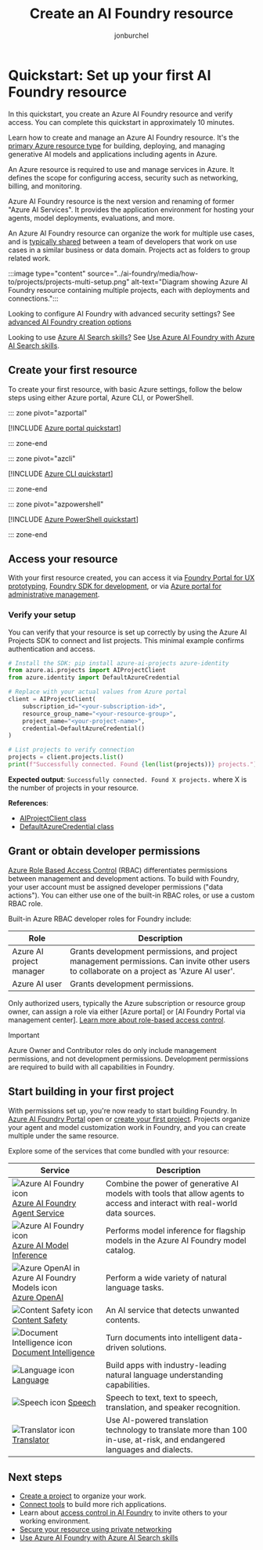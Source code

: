﻿---
title: Create an AI Foundry resource
titleSuffix: Azure AI services
description: Create and manage an AI Foundry resource.
author: jonburchel
ms.author: jburchel
ms.date: 10/07/2025
ms.service: azure-ai-services
ms.topic: quickstart
ms.custom:
  - devx-track-azurecli
  - devx-track-azurepowershell
  - build-2024
  - ignite-2024
  - build-2025
  - ai-assisted
ai-usage: ai-assisted
zone_pivot_groups: programming-languages-portal-cli-ps
---

# Quickstart: Set up your first AI Foundry resource

In this quickstart, you create an Azure AI Foundry resource and verify access. You can complete this quickstart in approximately 10 minutes.

Learn how to create and manage an Azure AI Foundry resource. It's the [primary Azure resource type](../ai-foundry/concepts/resource-types.md) for building, deploying, and managing generative AI models and applications including agents in Azure.

An Azure resource is required to use and manage services in Azure. It defines the scope for configuring access, security such as networking, billing, and monitoring. 

Azure AI Foundry resource is the next version and renaming of former "Azure AI Services". It provides the application environment for hosting your agents, model deployments, evaluations, and more.

An Azure AI Foundry resource can organize the work for multiple use cases, and is [typically shared](../ai-foundry/concepts/planning.md) between a team of developers that work on use cases in a similar business or data domain. Projects act as folders to group related work.

:::image type="content" source="../ai-foundry/media/how-to/projects/projects-multi-setup.png" alt-text="Diagram showing Azure AI Foundry resource containing multiple projects, each with deployments and connections.":::

Looking to configure AI Foundry with advanced security settings? See [advanced AI Foundry creation options](../ai-foundry/how-to/create-resource-template.md)

Looking to use [Azure AI Search skills?](../search/tutorial-skillset.md) See [Use Azure AI Foundry with Azure AI Search skills](multi-services-resource-search-skills.md).

## Create your first resource

To create your first resource, with basic Azure settings, follow the below steps using either Azure portal, Azure CLI, or PowerShell.

::: zone pivot="azportal"

[!INCLUDE [Azure portal quickstart](includes/quickstarts/management-azportal.md)]

::: zone-end

::: zone pivot="azcli"

[!INCLUDE [Azure CLI quickstart](includes/quickstarts/management-azcli.md)]

::: zone-end

::: zone pivot="azpowershell"

[!INCLUDE [Azure PowerShell quickstart](includes/quickstarts/management-azpowershell.md)]

::: zone-end

## Access your resource

With your first resource created, you can access it via [Foundry Portal for UX prototyping](https://ai.azure.com/), [Foundry SDK for development](), or via [Azure portal for administrative management](https://portal.azure.com).

### Verify your setup

You can verify that your resource is set up correctly by using the Azure AI Projects SDK to connect and list projects. This minimal example confirms authentication and access.

```python
# Install the SDK: pip install azure-ai-projects azure-identity
from azure.ai.projects import AIProjectClient
from azure.identity import DefaultAzureCredential

# Replace with your actual values from Azure portal
client = AIProjectClient(
    subscription_id="<your-subscription-id>",
    resource_group_name="<your-resource-group>",
    project_name="<your-project-name>",
    credential=DefaultAzureCredential()
)

# List projects to verify connection
projects = client.projects.list()
print(f"Successfully connected. Found {len(list(projects))} projects.")
```

**Expected output**: `Successfully connected. Found X projects.` where X is the number of projects in your resource.

**References**:
- [AIProjectClient class](/python/api/azure-ai-projects/azure.ai.projects.aiprojectclient)
- [DefaultAzureCredential class](/python/api/azure-identity/azure.identity.defaultazurecredential)

## Grant or obtain developer permissions

[Azure Role Based Access Control](/azure/role-based-access-control/resource-provider-operations) (RBAC) differentiates permissions between management and development actions. To build with Foundry, your user account must be assigned developer permissions ("data actions"). You can either use one of the built-in RBAC roles, or use a custom RBAC role.

Built-in Azure RBAC developer roles for Foundry include:

|Role|Description|
|---|---|
|Azure AI project manager|Grants development permissions, and project management permissions. Can invite other users to collaborate on a project as 'Azure AI user'.|
|Azure AI user|Grants development permissions.|

Only authorized users, typically the Azure subscription or resource group owner, can assign a role via either [Azure portal] or [AI Foundry Portal via management center]. [Learn more about role-based access control](../ai-foundry/concepts/rbac-azure-ai-foundry.md).

> [!IMPORTANT]
> Azure Owner and Contributor roles do only include management permissions, and not development permissions. Development permissions are required to build with all capabilities in Foundry.

## Start building in your first project

With permissions set up, you're now ready to start building Foundry. In [Azure AI Foundry Portal](https://ai.azure.com/) open or [create your first project](../ai-foundry/how-to/create-projects.md). Projects organize your agent and model customization work in Foundry, and you can create multiple under the same resource.

Explore some of the services that come bundled with your resource:

| Service | Description | 
| --- | --- | 
| ![Azure AI Foundry icon](~/reusable-content/ce-skilling/azure/media/ai-services/ai-foundry.svg) [Azure AI Foundry Agent Service](./agents/index.yml) | Combine the power of generative AI models with tools that allow agents to access and interact with real-world data sources. |
| ![Azure AI Foundry icon](~/reusable-content/ce-skilling/azure/media/ai-services/ai-foundry.svg) [Azure AI Model Inference](../ai-foundry/model-inference/index.yml) | Performs model inference for flagship models in the Azure AI Foundry model catalog. |
| ![Azure OpenAI in Azure AI Foundry Models icon](~/reusable-content/ce-skilling/azure/media/ai-services/azure-openai.svg) [Azure OpenAI](../ai-foundry/openai/index.yml) | Perform a wide variety of natural language tasks. | 
| ![Content Safety icon](~/reusable-content/ce-skilling/azure/media/ai-services/content-safety.svg) [Content Safety](./content-safety/index.yml) | An AI service that detects unwanted contents. | 
| ![Document Intelligence icon](~/reusable-content/ce-skilling/azure/media/ai-services/document-intelligence.svg) [Document Intelligence](./document-intelligence/index.yml) | Turn documents into intelligent data-driven solutions. |
| ![Language icon](~/reusable-content/ce-skilling/azure/media/ai-services/language.svg) [Language](./language-service/index.yml) | Build apps with industry-leading natural language understanding capabilities. |
| ![Speech icon](~/reusable-content/ce-skilling/azure/media/ai-services/speech.svg) [Speech](./speech-service/index.yml) | Speech to text, text to speech, translation, and speaker recognition. |
| ![Translator icon](~/reusable-content/ce-skilling/azure/media/ai-services/translator.svg) [Translator](./translator/index.yml) | Use AI-powered translation technology to translate more than 100 in-use, at-risk, and endangered languages and dialects. | 

## Next steps

- [Create a project](../ai-foundry/how-to/create-projects.md) to organize your work.
- [Connect tools](../ai-foundry/how-to/connections-add.md) to build more rich applications.
- Learn about [access control in AI Foundry](../ai-foundry/concepts/rbac-azure-ai-foundry.md) to invite others to your working environment.
- [Secure your resource using private networking](../ai-foundry/how-to/configure-private-link.md)
- [Use Azure AI Foundry with Azure AI Search skills](multi-services-resource-search-skills.md)
